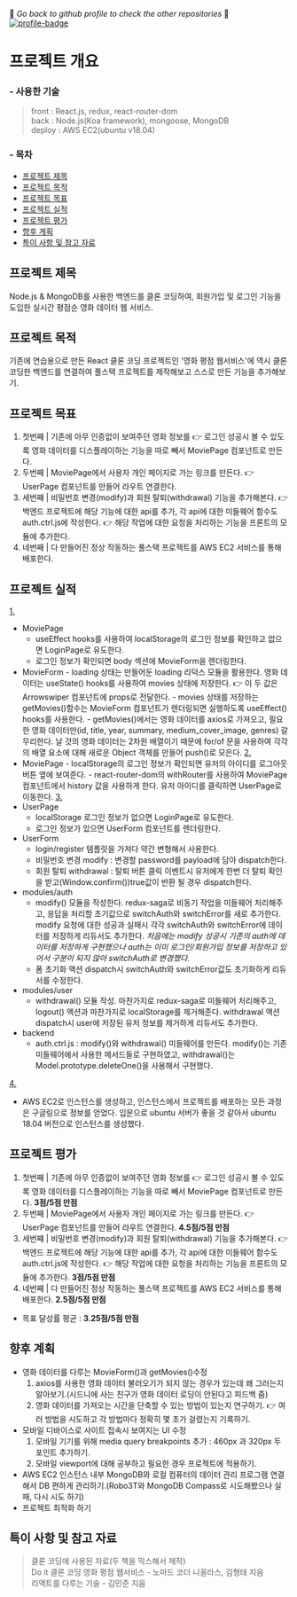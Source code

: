 :eyes: _*Go back to github profile to check the other repositories*_ :eyes:
[![profile-badge](https://img.shields.io/badge/Github-Profile-blue?style=flat&logo=Git&logoColor=F05032)](https://github.com/ymStudyLog)

# 프로젝트 개요

### - 사용한 기술

> front : React.js, redux, react-router-dom <br />
> back : Node.js(Koa framework), mongoose, MongoDB <br />
> deploy : AWS EC2(ubuntu v18.04) <br />

### - 목차

- [프로젝트 제목](#프로젝트-제목)
- [프로젝트 목적](#프로젝트-목적)
- [프로젝트 목표](#프로젝트-목표)
- [프로젝트 실적](#프로젝트-실적)
- [프로젝트 평가](#프로젝트-평가)
- [향후 계획](#향후-계획)
- [특이 사항 및 참고 자료](#특이-사항-및-참고-자료)

## 프로젝트 제목

Node.js & MongoDB를 사용한 백엔드를 클론 코딩하여, 회원가입 및 로그인 기능을 도입한 실시간 평점순 영화 데이터 웹 서비스.

## 프로젝트 목적

기존에 연습용으로 만든 React 클론 코딩 프로젝트인 '영화 평점 웹서비스'에 역시 클론 코딩한 백엔드를 연결하여 풀스택 프로젝트를 제작해보고 스스로 만든 기능을 추가해보기.

## 프로젝트 목표

1. 첫번째 | 기존에 아무 인증없이 보여주던 영화 정보를 :point_right: 로그인 성공시 볼 수 있도록 영화 데이터를 디스플레이하는 기능을 따로 빼서 MoviePage 컴포넌트로 만든다.
2. 두번째 | MoviePage에서 사용자 개인 페이지로 가는 링크를 만든다. :point_right: UserPage 컴포넌트를 만들어 라우트 연결한다.
3. 세번쨰 | 비밀번호 변경(modify)과 회원 탈퇴(withdrawal) 기능을 추가해본다. :point_right: 백엔드 프로젝트에 해당 기능에 대한 api를 추가, 각 api에 대한 미들웨어 함수도 auth.ctrl.js에 작성한다. :point_right: 해당 작업에 대한 요청을 처리하는 기능을 프론트의 모듈에 추가한다.
4. 네번째 | 다 만들어진 정상 작동하는 풀스택 프로젝트를 AWS EC2 서비스를 통해 배포한다.

## 프로젝트 실적

[1.](#첫번째)

- MoviePage
  - useEffect hooks를 사용하여 localStorage의 로그인 정보를 확인하고 없으면 LoginPage로 유도한다.
  - 로그인 정보가 확인되면 body 섹션에 MovieForm을 렌더링한다.
- MovieForm - loading 상태는 만들어둔 loading 리덕스 모듈을 활용한다. 영화 데이터는 useState() hooks를 사용하여 movies 상태에 저장한다. :point_right: 이 두 값은 Arrowswiper 컴포넌트에 props로 전달한다. - movies 상태를 저장하는 getMovies()함수는 MovieForm 컴포넌트가 렌더링되면 실행하도록 useEffect() hooks를 사용한다. - getMovies()에서는 영화 데이터를 axios로 가져오고, 필요한 영화 데이터만(id, title, year, summary, medium_cover_image, genres) 갈무리한다. 날 것의 영화 데이터는 2차원 배열이기 때문에 for/of 문을 사용하여 각각의 배열 요소에 대해 새로운 Object 객체를 만들어 push()로 모은다.
  [2.](#두번째)
- MoviePage - localStorage의 로그인 정보가 확인되면 유저의 아이디를 로그아웃 버튼 옆에 보여준다. - react-router-dom의 withRouter를 사용하여 MoviePage 컴포넌트에서 history 값을 사용하게 한다. 유저 아이디를 클릭하면 UserPage로 이동한다.
  [3.](#세번째)
- UserPage
  - localStorage 로그인 정보가 없으면 LoginPage로 유도한다.
  - 로그인 정보가 있으면 UserForm 컴포넌트를 렌더링한다.
- UserForm
  - login/register 템플릿을 가져다 약간 변형해서 사용한다.
  - 비밀번호 변경 modify : 변경할 password를 payload에 담아 dispatch한다.
  - 회원 탈퇴 withdrawal : 탈퇴 버튼 클릭 이벤트시 유저에게 한번 더 탈퇴 확인을 받고(Window.confirm())true값이 반환 될 경우 dispatch한다.
- modules/auth
  - modify() 모듈을 작성한다. redux-saga로 비동기 작업을 미들웨어 처리해주고, 응답을 처리할 초기값으로 switchAuth와 switchError를 새로 추가한다. modify 요청에 대한 성공과 실패시 각각 switchAuth와 switchError에 데이터를 저장하게 리듀서도 추가한다. _처음에는 modify 성공시 기존의 auth에 데이터를 저장하게 구현했으나 auth는 이미 로그인/회원가입 정보를 저장하고 있어서 구분이 되지 않아 switchAuth로 변경했다._
  - 폼 초기화 액션 dispatch시 switchAuth와 switchError값도 초기화하게 리듀서를 수정한다.
- modules/user
  - withdrawal() 모듈 작성. 마찬가지로 redux-saga로 미들웨어 처리해주고, logout() 액션과 마찬가지로 localStorage를 제거해준다. withdrawal 액션 dispatch시 user에 저장된 유저 정보를 제거하게 리듀서도 추가한다.
- backend
  - auth.ctrl.js : modify()와 withdrawal() 미들웨어를 만든다. modify()는 기존 미들웨어에서 사용한 메서드들로 구현하였고, withdrawal()는 Model.prototype.deleteOne()을 사용해서 구현했다.

[4.](#네번째)

- AWS EC2로 인스턴스를 생성하고, 인스턴스에서 프로젝트를 배포하는 모든 과정은 구글링으로 정보를 얻었다. 입문으로 ubuntu 서버가 좋을 것 같아서 ubuntu 18.04 버전으로 인스턴스를 생성했다.

## 프로젝트 평가

1. 첫번째 | 기존에 아무 인증없이 보여주던 영화 정보를 :point_right: 로그인 성공시 볼 수 있도록 영화 데이터를 디스플레이하는 기능을 따로 빼서 MoviePage 컴포넌트로 만든다. **3점/5점 만점**
2. 두번째 | MoviePage에서 사용자 개인 페이지로 가는 링크를 만든다. :point_right: UserPage 컴포넌트를 만들어 라우트 연결한다. **4.5점/5점 만점**
3. 세번쨰 | 비밀번호 변경(modify)과 회원 탈퇴(withdrawal) 기능을 추가해본다. :point_right: 백엔드 프로젝트에 해당 기능에 대한 api를 추가, 각 api에 대한 미들웨어 함수도 auth.ctrl.js에 작성한다. :point_right: 해당 작업에 대한 요청을 처리하는 기능을 프론트의 모듈에 추가한다. **3점/5점 만점**
4. 네번째 | 다 만들어진 정상 작동하는 풀스택 프로젝트를 AWS EC2 서비스를 통해 배포한다. **2.5점/5점 만점**

- 목표 달성률 평균 : **3.25점/5점 만점**

## 향후 계획

- 영화 데이터를 다루는 MovieForm()과 getMovies()수정
  1.  axios를 사용한 영화 데이터 불러오기가 되지 않는 경우가 있는데 왜 그러는지 알아보기.(시드니에 사는 친구가 영화 데이터 로딩이 안된다고 피드백 줌)
  2.  영화 데이터를 가져오는 시간을 단축할 수 있는 방법이 있는지 연구하기. :point_right: 여러 방법을 시도하고 각 방법마다 정확히 몇 초가 걸렸는지 기록하기.
- 모바일 디바이스로 사이트 접속시 보여지는 UI 수정
  1.  모바일 기기를 위해 media query breakpoints 추가 : 460px 과 320px 두 포인트 추가하기.
  2.  모바일 viewport에 대해 공부하고 필요한 경우 프로젝트에 적용하기.
- AWS EC2 인스턴스 내부 MongoDB와 로컬 컴퓨터의 데이터 관리 프로그램 연결해서 DB 편하게 관리하기.(Robo3T와 MongoDB Compass로 시도해봤으나 실패, 다시 시도 하기)
- 프로젝트 최적화 하기

## 특이 사항 및 참고 자료

> 클론 코딩에 사용된 자료(두 책을 믹스해서 제작) <br />
> Do it 클론 코딩 영화 평점 웹서비스 - 노마드 코더 니꼴라스, 김형태 지음 <br />
> 리액트를 다루는 기술 - 김민준 지음

